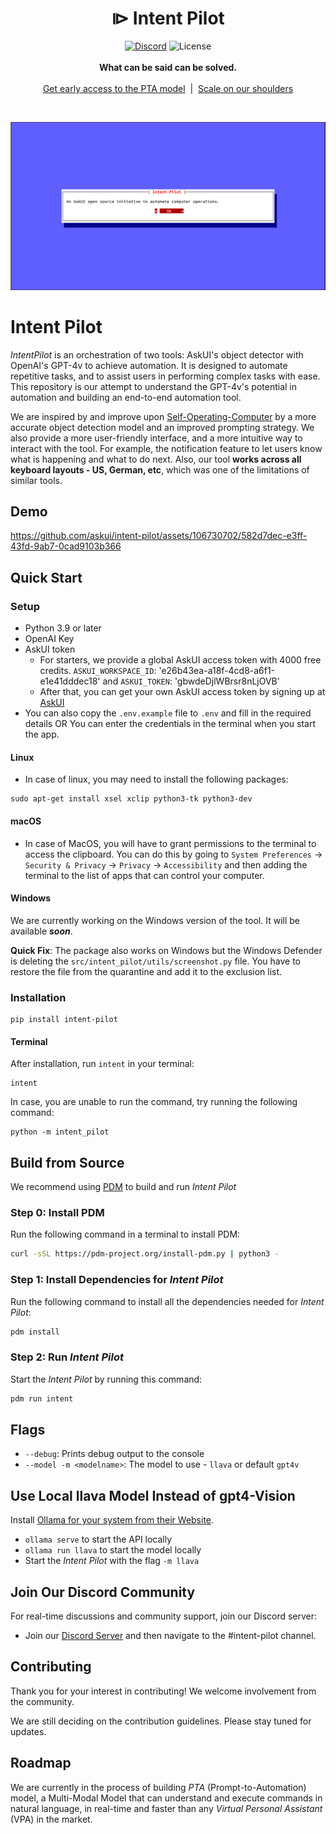 
<h1 align="center">⧐ Intent Pilot </h1>

<p align="center">
    <a href="https://discord.com/invite/Gu35zMGxbx">
        <img alt="Discord" src="https://img.shields.io/discord/912752657662349312?logo=discord&style=flat&logoColor=white"/></a>
    <img src="https://img.shields.io/static/v1?label=license&message=MIT&color=white&style=flat" alt="License"/>
    <br>
    <br>
    <strong>What can be said can be solved.</strong><br>
    <br><a href="https://askui.com?utm_campaign=github&utm_medium=community&utm_source=github&utm_content=intent-pilot">Get early access to the PTA model</a>‎ ‎ |‎ ‎ <a href="https://askui.com?utm_campaign=github&utm_medium=community&utm_source=github&utm_content=intent-pilot">Scale on our shoulders</a><br>
</p>

<br>


![alt text](<images/opening-dialogue.png>)

# Intent Pilot 

_IntentPilot_ is an orchestration of two tools: AskUI's object detector with OpenAI's GPT-4v to achieve automation. It is designed to automate repetitive tasks, and to assist users in performing complex tasks with ease. This repository is our attempt to understand the GPT-4v's potential in automation and building an end-to-end automation tool.

We are inspired by and improve upon [Self-Operating-Computer](https://github.com/OthersideAI/self-operating-computer) by a more accurate object detection model and an improved prompting strategy. We also provide a more user-friendly interface, and a more intuitive way to interact with the tool. For example, the notification feature to let users know what is happening and what to do next. Also, our tool **works across all keyboard layouts - US, German, etc**, which was one of the limitations of similar tools.

## Demo

https://github.com/askui/intent-pilot/assets/106730702/582d7dec-e3ff-43fd-9ab7-0cad9103b366


## Quick Start

### Setup

- Python 3.9 or later
- OpenAI Key
- AskUI token
    - For starters, we provide a global AskUI access token with 4000 free credits. `ASKUI_WORKSPACE_ID`: 'e26b43ea-a18f-4cd8-a6f1-e1e41dddec18' and `ASKUI_TOKEN`: 'gbwdeDjlWBrsr8nLjOVB'
    - After that, you can get your own AskUI access token by signing up at [AskUI](https://askui.com)
- You can also copy the `.env.example` file to `.env` and fill in the required details OR You can enter the credentials in the terminal when you start the app.

#### Linux

- In case of linux, you may need to install the following packages:
```shell
sudo apt-get install xsel xclip python3-tk python3-dev
```

#### macOS

- In case of MacOS, you will have to grant permissions to the terminal to access the clipboard. You can do this by going to `System Preferences` -> `Security & Privacy` -> `Privacy` -> `Accessibility` and then adding the terminal to the list of apps that can control your computer.

#### Windows

We are currently working on the Windows version of the tool. It will be available __*soon*__.

__Quick Fix__: The package also works on Windows but the Windows Defender is deleting the `src/intent_pilot/utils/screenshot.py` file. You have to restore the file from the quarantine and add it to the exclusion list.

### Installation

```shell
pip install intent-pilot
```

#### Terminal

After installation, run `intent` in your terminal:

```shell
intent
```

In case, you are unable to run the command, try running the following command:
```shell
python -m intent_pilot
```

## Build from Source

We recommend using [PDM](https://pdm-project.org/) to build and run _Intent Pilot_

### Step 0: Install PDM

Run the following command in a terminal to install PDM:
```sh
curl -sSL https://pdm-project.org/install-pdm.py | python3 -
```

### Step 1: Install Dependencies for _Intent Pilot_

Run the following command to install all the dependencies needed for _Intent Pilot_:
```sh
pdm install
```

### Step 2: Run _Intent Pilot_

Start the _Intent Pilot_ by running this command:
```sh
pdm run intent
```

## Flags

* `--debug`: Prints debug output to the console
* `--model -m <modelname>`: The model to use - `llava` or default `gpt4v`

## Use Local llava Model Instead of gpt4-Vision
Install [Ollama for your system from their Website](https://ollama.com/).

* `ollama serve` to start the API locally
* `ollama run llava` to start the model locally
* Start the _Intent Pilot_ with the flag `-m llava`

## Join Our Discord Community

For real-time discussions and community support, join our Discord server:
- Join our [Discord Server](https://discord.com/invite/Gu35zMGxbx) and then navigate to the #intent-pilot channel.

## Contributing

Thank you for your interest in contributing! We welcome involvement from the community.

We are still deciding on the contribution guidelines. Please stay tuned for updates.

## Roadmap

We are currently in the process of building _PTA_ (Prompt-to-Automation) model, a Multi-Modal Model that can understand and execute commands in natural language, in real-time and faster than any _Virtual Personal Assistant_ (VPA) in the market.
